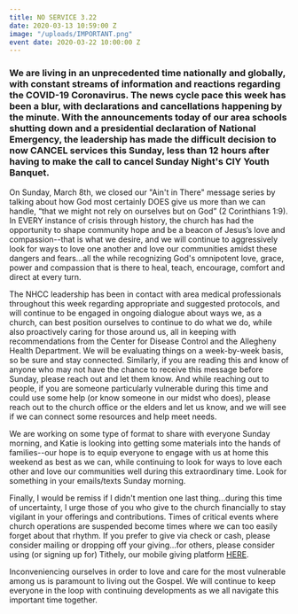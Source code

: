 ```yaml
---
title: NO SERVICE 3.22
date: 2020-03-13 10:59:00 Z
image: "/uploads/IMPORTANT.png"
event date: 2020-03-22 10:00:00 Z
---
```


### We are living in an unprecedented time nationally and globally, with constant streams of information and reactions regarding the COVID-19 Coronavirus. The news cycle pace this week has been a blur, with declarations and cancellations happening by the minute. With the announcements today of our area schools shutting down and a presidential declaration of National Emergency, the leadership has made the difficult decision to now CANCEL services this Sunday, less than 12 hours after having to make the call to cancel Sunday Night's CIY Youth Banquet.

On Sunday, March 8th, we closed our "Ain't in There" message series by talking about how God most certainly DOES give us more than we can handle, “that we might not rely on ourselves but on God” (2 Corinthians 1:9). In EVERY instance of crisis through history, the church has had the opportunity to shape community hope and be a beacon of Jesus’s love and compassion--that is what we desire, and we will continue to aggressively look for ways to love one another and love our communities amidst these dangers and fears...all the while recognizing God's omnipotent love, grace, power and compassion that is there to heal, teach, encourage, comfort and direct at every turn.
 
The NHCC leadership has been in contact with area medical professionals throughout this week regarding appropriate and suggested protocols, and will continue to be engaged in ongoing dialogue about ways we, as a church, can best position ourselves to continue to do what we do, while also proactively caring for those around us, all in keeping with recommendations from the Center for Disease Control and the Allegheny Health Department. We will be evaluating things on a week-by-week basis, so be sure and stay connected. Similarly, if you are reading this and know of anyone who may not have the chance to receive this message before Sunday, please reach out and let them know. And while reaching out to people, if you are someone particularly vulnerable during this time and could use some help (or know someone in our midst who does), please reach out to the church office or the elders and let us know, and we will see if we can connect some resources and help meet needs.

We are working on some type of format to share with everyone Sunday morning, and Katie is looking into getting some materials into the hands of families--our hope is to equip everyone to engage with us at home this weekend as best as we can, while continuing to look for ways to love each other and love our communities well during this extraordinary time. Look for something in your emails/texts Sunday morning.

Finally, I would be remiss if I didn't mention one last thing...during this time of uncertainty, I urge those of you who give to the church financially to stay vigilant in your offerings and contributions. Times of critical events where church operations are suspended become times where we can too easily forget about that rhythm. If you prefer to give via check or cash, please consider mailing or dropping off your giving...for others, please consider using (or signing up for) Tithely, our mobile giving platform [HERE](https://get.tithe.ly/download-tithely-app).
 
Inconveniencing ourselves in order to love and care for the most vulnerable among us is paramount to living out the Gospel. We will continue to keep everyone in the loop with continuing developments as we all navigate this important time together.